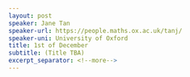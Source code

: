 ```yaml
---
layout: post
speaker: Jane Tan
speaker-url: https://people.maths.ox.ac.uk/tanj/
speaker-uni: University of Oxford
title: 1st of December
subtitle: (Title TBA)
excerpt_separator: <!--more-->
---
```


<p></p>


<!--more-->
